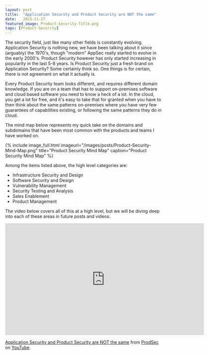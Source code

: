 ```yaml
---
layout: post
title:  "Application Security and Product Security are NOT the same"
date:   2023-11-27
featured_image: Product-Security-Title.png
tags: [Product-Security]
---
```


The security field, just like many other fields is constantly evolving. Application Security is nothing new, we have been talking about it since (arguably) the 1970's, though "modern" AppSec really started to evolve in the early 2000's. Product Security however has only started increasing in popularity in the last 5-8 years. Is Product Security just a fresh brand on Application Security? Some certainly think so. One things is for certain, there is not agreement on what it actually is. 

<!--more-->

Every Product Security team looks different, and requires different domain knowledge. If you are on a team that has to support on-premises software and cloud based software you need to know a heck of a lot. In the cloud, you get a lot for free, and it's easy to take that for granted when you have to then think about the same patterns on-premises where you have very few guarantees of capabilities existing, or following the same patterns they do in cloud.

The mind map below represents my quick take on the domains and subdomains that have been most common with the products and teams I have worked on.

{% include image_full.html imageurl="/images/posts/Product-Security-Mind-Map.png" title="Product Security Mind Map" caption="Product Security Mind Map" %}

Among the items listed above, the high level categories are:
* Infrastructure Security and Design
* Software Security and Design
* Vulnerability Management
* Security Testing and Analysis
* Sales Enablement
* Product Management

The video below covers all of this at a high level, but we will be diving deep into each of these areas in future posts and videos.

<iframe src="https://www.youtube.com/embed/y5h-JudEnIg?si=m3gW9aLR8--ATm6L" width="640" height="360" frameborder="0" webkitallowfullscreen mozallowfullscreen allowfullscreen></iframe>
<p><a href="https://youtu.be/y5h-JudEnIg">Application Security and Product Security are NOT the same</a> from <a href="https://www.youtube.com/@ProductSecurity">ProdSec</a> on <a href="https://youtube.com">YouTube</a>.</p>
